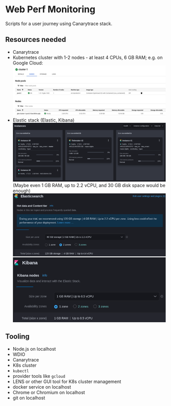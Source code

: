 # Web Perf Monitoring

Scripts for a user journey using Canarytrace stack.

## Resources needed

- Canarytrace
- Kubernetes cluster with 1-2 nodes - at least 4 CPUs, 6 GB RAM; e.g. on Google Cloud:
![image](./screenshots/2021-11-26_11-24.png)
- Elastic stack (Elastic, Kibana)
![image](./screenshots/2021-11-26_11-53.png)
(Maybe even 1 GB RAM, up to 2.2 vCPU, and 30 GB disk space would be enough)
![image](./screenshots/2021-11-26_11-54.png)
![image](./screenshots/2021-11-26_11-31.png)

## Tooling

- Node.js on localhost
- WDIO
- Canarytrace
- K8s cluster
- `kubectl`
- provider tools like `gcloud`
- LENS or other GUI tool for K8s cluster management
- docker service on localhost
- Chrome or Chromium on localhost
- git on localhost
